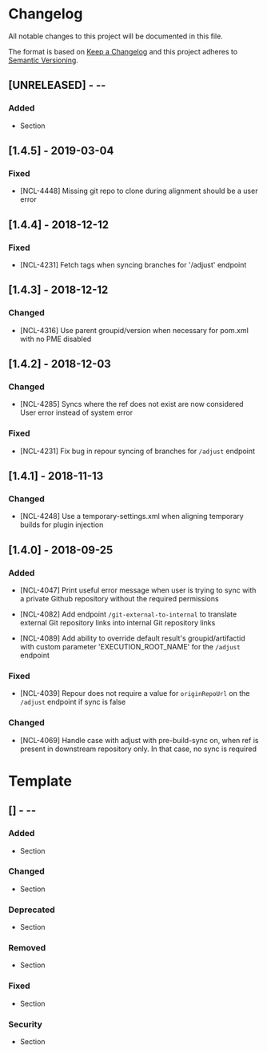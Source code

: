 # Changelog
All notable changes to this project will be documented in this file.

The format is based on [Keep a Changelog](http://keepachangelog.com/en/1.0.0/)
and this project adheres to [Semantic Versioning](http://semver.org/spec/v2.0.0.html).

## [UNRELEASED] - <yyyy>-<mm>-<dd>
### Added
- Section

## [1.4.5] - 2019-03-04
### Fixed
- [NCL-4448] Missing git repo to clone during alignment should be a user error

## [1.4.4] - 2018-12-12
### Fixed
- [NCL-4231] Fetch tags when syncing branches for '/adjust' endpoint

## [1.4.3] - 2018-12-12
### Changed
- [NCL-4316] Use parent groupid/version when necessary for pom.xml with no PME disabled

## [1.4.2] - 2018-12-03
### Changed
- [NCL-4285] Syncs where the ref does not exist are now considered User error instead of system error

### Fixed
- [NCL-4231] Fix bug in repour syncing of branches for `/adjust` endpoint


## [1.4.1] - 2018-11-13
### Changed
- [NCL-4248] Use a temporary-settings.xml when aligning temporary builds for plugin injection

## [1.4.0] - 2018-09-25
### Added
- [NCL-4047] Print useful error message when user is trying to sync with a private Github repository without the required permissions

- [NCL-4082] Add endpoint `/git-external-to-internal` to translate external Git repository links into internal Git repository links

- [NCL-4089] Add ability to override default result's groupid/artifactid with custom parameter 'EXECUTION_ROOT_NAME' for the `/adjust` endpoint

### Fixed
- [NCL-4039] Repour does not require a value for `originRepoUrl` on the `/adjust` endpoint if sync is false

### Changed
- [NCL-4069] Handle case with adjust with pre-build-sync on, when ref is present in downstream repository only. In that case, no sync is required


# Template

## [<version>] - <yyyy>-<mm>-<dd>
### Added
- Section

### Changed
- Section

### Deprecated
- Section

### Removed
- Section

### Fixed
- Section

### Security
- Section
